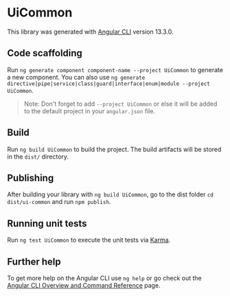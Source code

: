 # UiCommon

This library was generated with [Angular CLI](https://github.com/angular/angular-cli) version 13.3.0.

## Code scaffolding

Run `ng generate component component-name --project UiCommon` to generate a new component. You can also use `ng generate directive|pipe|service|class|guard|interface|enum|module --project UiCommon`.
> Note: Don't forget to add `--project UiCommon` or else it will be added to the default project in your `angular.json` file. 

## Build

Run `ng build UiCommon` to build the project. The build artifacts will be stored in the `dist/` directory.

## Publishing

After building your library with `ng build UiCommon`, go to the dist folder `cd dist/ui-common` and run `npm publish`.

## Running unit tests

Run `ng test UiCommon` to execute the unit tests via [Karma](https://karma-runner.github.io).

## Further help

To get more help on the Angular CLI use `ng help` or go check out the [Angular CLI Overview and Command Reference](https://angular.io/cli) page.
